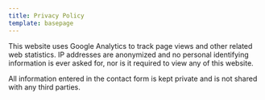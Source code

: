 ```yaml
---
title: Privacy Policy
template: basepage
---
```


This website uses Google Analytics to track page views and other related web statistics. IP addresses are anonymized and no personal identifying information is ever asked for, nor is it required to view any of this website.

All information entered in the contact form is kept private and is not shared with any third parties.

